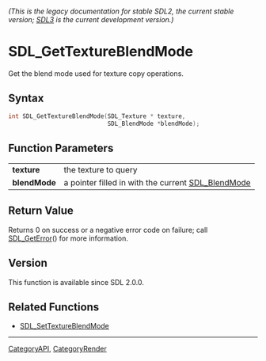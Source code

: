 ###### (This is the legacy documentation for stable SDL2, the current stable version; [SDL3](https://wiki.libsdl.org/SDL3/) is the current development version.)
# SDL_GetTextureBlendMode

Get the blend mode used for texture copy operations.

## Syntax

```c
int SDL_GetTextureBlendMode(SDL_Texture * texture,
                            SDL_BlendMode *blendMode);

```

## Function Parameters

|                   |                                                                     |
| ----------------- | ------------------------------------------------------------------- |
| **texture**       | the texture to query                                                |
| **blendMode**     | a pointer filled in with the current [SDL_BlendMode](SDL_BlendMode) |

## Return Value

Returns 0 on success or a negative error code on failure; call
[SDL_GetError](SDL_GetError)() for more information.

## Version

This function is available since SDL 2.0.0.

## Related Functions

* [SDL_SetTextureBlendMode](SDL_SetTextureBlendMode)

----
[CategoryAPI](CategoryAPI), [CategoryRender](CategoryRender)

